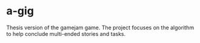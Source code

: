 # a-gig
Thesis version of the gamejam game. The project focuses on the algorithm to help conclude multi-ended stories and tasks.

